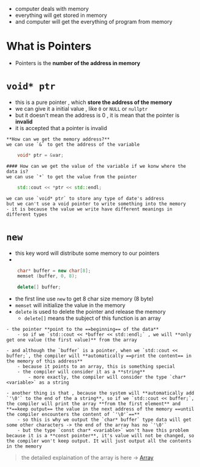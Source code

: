 - computer deals with memory
- everything will get stored in memory
- and computer will get the everything of program from memory

# What is Pointers

- Pointers is the **number of the address in memory**

# `void* ptr`

- this is a pure pointer , which **store the address of the memory**
- we can give it a initial value , like `0` or `NULL` or `nullptr`
- but it doesn't mean the address is 0 , it is mean that the pointer is **invalid**
- it is accepted that a pointer is invalid

```ad-question
**How can we get the memory address?**
we can use `&` to get the address of the variable
```

```Cpp
	void* ptr = &var;
```

```ad-question
#### How can we get the value of the variable if we konw where the data is?
we can use `*` to get the value from the pointer
```

```Cpp
	std::cout << *ptr << std::endl;
```

```ad-attention
we can use `void* ptr` to store any type of date's address
but we can't use a void pointer to write something into the memory
- it is because the value we write have different meanings in different types
```

# `new`

- this key word will distribute some memory to our pointers
- 
```Cpp
	char* buffer = new char[8];
	memset (buffer, 0, 8);

	delete[] buffer;
```

- the first line use `new` to get 8 char size memory (8 byte)
- `memset` will initialize the value in the memory
- `delete` is used to delete the pointer and release the memory
	- `delete[]` means the subject of this function is an array

```ad-attention
- the pointer **point to the ==beginning== of the data**
	- so if we `std::cout << *buffer << std::endl;` , we will **only get one value (the first value)** from the array

- and although the `buffer` is a pointer, when we `std::cout << buffer;`, the compiler will **automatically ==print the content== in the memory of this address**
	- because it points to an array, this is something special
	- the compiler will consider it as a **string**
		- more exactly, the compiler will consider the type `char* <variable>` as a string

- another thing is that , because the system will **automatically add `'\0'` to the end of the a string**, so if we `std::cout << buffer;`, the compiler will print the array **from the first element** and **==keep output== the value in the next address of the memory ==until the compiler encounters the content of `'\0'`==**  
	- so this is why we output the `char* buffer` type data will get some other characters -> the end of the array has no `'\0'`
	- but the type `const char* <variable>` won't have this problem because it is a **const pointer**, it's value will not be changed, so the compiler won't keep output. It will just output all the contents in the memory
```

> the detailed explaination of the array is here -> [Array](11.Array)



